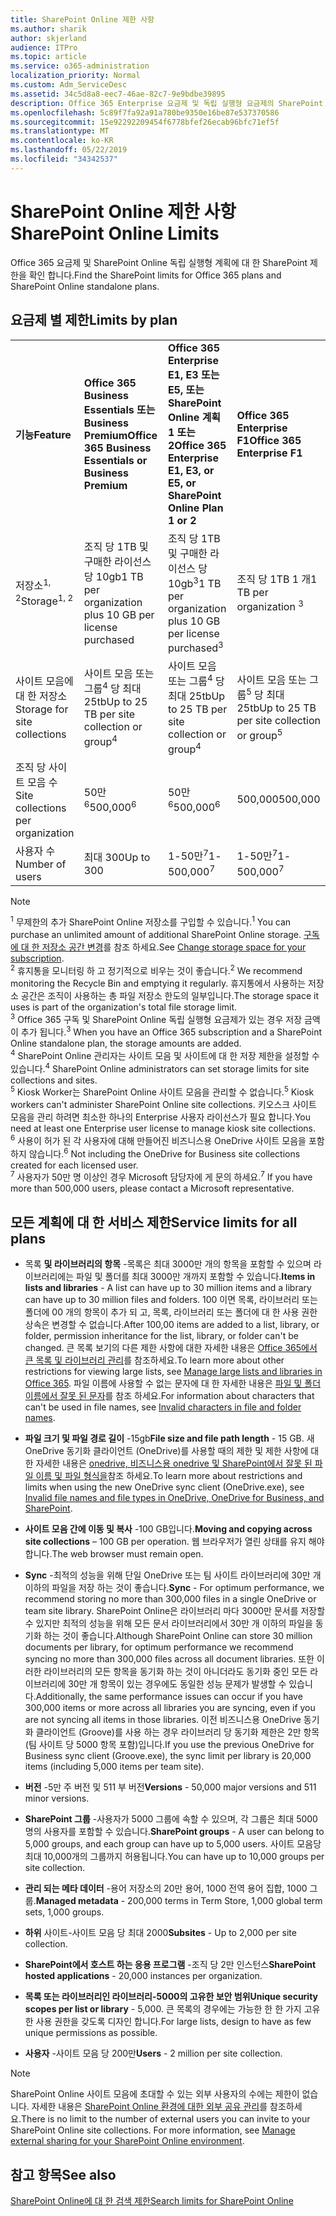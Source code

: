 ```yaml
---
title: SharePoint Online 제한 사항
ms.author: sharik
author: skjerland
audience: ITPro
ms.topic: article
ms.service: o365-administration
localization_priority: Normal
ms.custom: Adm_ServiceDesc
ms.assetid: 34c5d8a8-eec7-46ae-82c7-9e9bdbe39895
description: Office 365 Enterprise 요금제 및 독립 실행형 요금제의 SharePoint Online 제한 사항에 대해 알아봅니다.
ms.openlocfilehash: 5c89f7fa92a91a780be9350e16be87e537370586
ms.sourcegitcommit: 15e92292209454f6778bfef26ecab96bfc71ef5f
ms.translationtype: MT
ms.contentlocale: ko-KR
ms.lasthandoff: 05/22/2019
ms.locfileid: "34342537"
---
```

# <a name="sharepoint-online-limits"></a><span data-ttu-id="e02e6-103">SharePoint Online 제한 사항</span><span class="sxs-lookup"><span data-stu-id="e02e6-103">SharePoint Online Limits</span></span>

<span data-ttu-id="e02e6-104">Office 365 요금제 및 SharePoint Online 독립 실행형 계획에 대 한 SharePoint 제한을 확인 합니다.</span><span class="sxs-lookup"><span data-stu-id="e02e6-104">Find the SharePoint limits for Office 365 plans and SharePoint Online standalone plans.</span></span>
  
## <a name="limits-by-plan"></a><span data-ttu-id="e02e6-105">요금제 별 제한</span><span class="sxs-lookup"><span data-stu-id="e02e6-105">Limits by plan</span></span>

|||||
|:-----|:-----|:-----|:-----|
|<span data-ttu-id="e02e6-106">**기능**</span><span class="sxs-lookup"><span data-stu-id="e02e6-106">**Feature**</span></span> <br/> |<span data-ttu-id="e02e6-107">**Office 365 Business Essentials 또는 Business Premium**</span><span class="sxs-lookup"><span data-stu-id="e02e6-107">**Office 365 Business Essentials or Business Premium**</span></span> <br/> |<span data-ttu-id="e02e6-108">**Office 365 Enterprise E1, E3 또는 E5, 또는 SharePoint Online 계획 1 또는 2**</span><span class="sxs-lookup"><span data-stu-id="e02e6-108">**Office 365 Enterprise E1, E3, or E5, or SharePoint Online Plan 1 or 2**</span></span> <br/> | <span data-ttu-id="e02e6-109">**Office 365 Enterprise F1**</span><span class="sxs-lookup"><span data-stu-id="e02e6-109">**Office 365 Enterprise F1**</span></span> <br/> |
|<span data-ttu-id="e02e6-110">저장소<sup>1, 2</sup></span><span class="sxs-lookup"><span data-stu-id="e02e6-110">Storage<sup>1, 2</sup></span></span> <br/> |<span data-ttu-id="e02e6-111">조직 당 1TB 및 구매한 라이선스 당 10gb</span><span class="sxs-lookup"><span data-stu-id="e02e6-111">1 TB per organization plus 10 GB per license purchased</span></span>  <br/> |<span data-ttu-id="e02e6-112">조직 당 1TB 및 구매한 라이선스 당 10gb<sup>3</sup></span><span class="sxs-lookup"><span data-stu-id="e02e6-112">1 TB per organization plus 10 GB per license purchased<sup>3</sup></span></span> <br/> |<span data-ttu-id="e02e6-113">조직 당 1TB 1 <sup></sup> 개</span><span class="sxs-lookup"><span data-stu-id="e02e6-113">1 TB per organization <sup>3</sup></span></span> <br/> |
|<span data-ttu-id="e02e6-114">사이트 모음에 대 한 저장소</span><span class="sxs-lookup"><span data-stu-id="e02e6-114">Storage for site collections</span></span>  <br/> |<span data-ttu-id="e02e6-115">사이트 모음 또는 그룹<sup>4</sup> 당 최대 25tb</span><span class="sxs-lookup"><span data-stu-id="e02e6-115">Up to 25 TB per site collection or group<sup>4</sup></span></span> <br/> |<span data-ttu-id="e02e6-116">사이트 모음 또는 그룹<sup>4</sup> 당 최대 25tb</span><span class="sxs-lookup"><span data-stu-id="e02e6-116">Up to 25 TB per site collection or group<sup>4</sup></span></span> <br/> |<span data-ttu-id="e02e6-117">사이트 모음 또는 그룹<sup>5</sup> 당 최대 25tb</span><span class="sxs-lookup"><span data-stu-id="e02e6-117">Up to 25 TB per site collection or group<sup>5</sup></span></span> <br/> |
|<span data-ttu-id="e02e6-118">조직 당 사이트 모음 수</span><span class="sxs-lookup"><span data-stu-id="e02e6-118">Site collections per organization</span></span>  <br/> |<span data-ttu-id="e02e6-119">50만<sup>6</sup></span><span class="sxs-lookup"><span data-stu-id="e02e6-119">500,000<sup>6</sup></span></span> <br/> |<span data-ttu-id="e02e6-120">50만<sup>6</sup></span><span class="sxs-lookup"><span data-stu-id="e02e6-120">500,000<sup>6</sup></span></span> <br/> |<span data-ttu-id="e02e6-121">500,000</span><span class="sxs-lookup"><span data-stu-id="e02e6-121">500,000</span></span><br/> |
|<span data-ttu-id="e02e6-122">사용자 수</span><span class="sxs-lookup"><span data-stu-id="e02e6-122">Number of users</span></span>  <br/> |<span data-ttu-id="e02e6-123">최대 300</span><span class="sxs-lookup"><span data-stu-id="e02e6-123">Up to 300</span></span>  <br/> |<span data-ttu-id="e02e6-124">1-50만<sup>7</sup></span><span class="sxs-lookup"><span data-stu-id="e02e6-124">1- 500,000<sup>7</sup></span></span> <br/> |<span data-ttu-id="e02e6-125">1-50만<sup>7</sup></span><span class="sxs-lookup"><span data-stu-id="e02e6-125">1- 500,000<sup>7</sup></span></span> <br/> |
   
> [!NOTE]
> <span data-ttu-id="e02e6-126"><sup>1</sup> 무제한의 추가 SharePoint Online 저장소를 구입할 수 있습니다.</span><span class="sxs-lookup"><span data-stu-id="e02e6-126"><sup>1</sup> You can purchase an unlimited amount of additional SharePoint Online storage.</span></span> <span data-ttu-id="e02e6-127">[구독에 대 한 저장소 공간 변경](https://support.office.com/article/96EA3533-DE64-4B01-839A-C560875A662C)를 참조 하세요.</span><span class="sxs-lookup"><span data-stu-id="e02e6-127">See [Change storage space for your subscription](https://support.office.com/article/96EA3533-DE64-4B01-839A-C560875A662C).</span></span> 
<br/><span data-ttu-id="e02e6-128"><sup>2</sup> 휴지통을 모니터링 하 고 정기적으로 비우는 것이 좋습니다.</span><span class="sxs-lookup"><span data-stu-id="e02e6-128"><sup>2</sup> We recommend monitoring the Recycle Bin and emptying it regularly.</span></span> <span data-ttu-id="e02e6-129">휴지통에서 사용하는 저장소 공간은 조직이 사용하는 총 파일 저장소 한도의 일부입니다.</span><span class="sxs-lookup"><span data-stu-id="e02e6-129">The storage space it uses is part of the organization's total file storage limit.</span></span> 
<br/> <span data-ttu-id="e02e6-130"><sup>3</sup> Office 365 구독 및 SharePoint Online 독립 실행형 요금제가 있는 경우 저장 금액이 추가 됩니다.</span><span class="sxs-lookup"><span data-stu-id="e02e6-130"><sup>3</sup> When you have an Office 365 subscription and a SharePoint Online standalone plan, the storage amounts are added.</span></span> 
<br/><span data-ttu-id="e02e6-131"><sup>4</sup> SharePoint Online 관리자는 사이트 모음 및 사이트에 대 한 저장 제한을 설정할 수 있습니다.</span><span class="sxs-lookup"><span data-stu-id="e02e6-131"><sup>4</sup> SharePoint Online administrators can set storage limits for site collections and sites.</span></span>
<br/> <span data-ttu-id="e02e6-132"><sup>5</sup> Kiosk Worker는 SharePoint Online 사이트 모음을 관리할 수 없습니다.</span><span class="sxs-lookup"><span data-stu-id="e02e6-132"><sup>5</sup> Kiosk workers can't administer SharePoint Online site collections.</span></span> <span data-ttu-id="e02e6-133">키오스크 사이트 모음을 관리 하려면 최소한 하나의 Enterprise 사용자 라이선스가 필요 합니다.</span><span class="sxs-lookup"><span data-stu-id="e02e6-133">You need at least one Enterprise user license to manage kiosk site collections.</span></span> 
<br/> <span data-ttu-id="e02e6-134"><sup>6</sup> 사용이 허가 된 각 사용자에 대해 만들어진 비즈니스용 OneDrive 사이트 모음을 포함 하지 않습니다.</span><span class="sxs-lookup"><span data-stu-id="e02e6-134"><sup>6</sup> Not including the OneDrive for Business site collections created for each licensed user.</span></span> 
<br/><span data-ttu-id="e02e6-135"><sup>7</sup> 사용자가 50만 명 이상인 경우 Microsoft 담당자에 게 문의 하세요.</span><span class="sxs-lookup"><span data-stu-id="e02e6-135"><sup>7</sup> If you have more than 500,000 users, please contact a Microsoft representative.</span></span> 
  

  
## <a name="service-limits-for-all-plans"></a><span data-ttu-id="e02e6-136">모든 계획에 대 한 서비스 제한</span><span class="sxs-lookup"><span data-stu-id="e02e6-136">Service limits for all plans</span></span>

- <span data-ttu-id="e02e6-137">목록 **및 라이브러리의 항목** -목록은 최대 3000만 개의 항목을 포함할 수 있으며 라이브러리에는 파일 및 폴더를 최대 3000만 개까지 포함할 수 있습니다.</span><span class="sxs-lookup"><span data-stu-id="e02e6-137">**Items in lists and libraries** - A list can have up to 30 million items and a library can have up to 30 million files and folders.</span></span> <span data-ttu-id="e02e6-138">100 이면 목록, 라이브러리 또는 폴더에 00 개의 항목이 추가 되 고, 목록, 라이브러리 또는 폴더에 대 한 사용 권한 상속은 변경할 수 없습니다.</span><span class="sxs-lookup"><span data-stu-id="e02e6-138">After 100,00 items are added to a list, library, or folder, permission inheritance for the list, library, or folder can't be changed.</span></span> <span data-ttu-id="e02e6-139">큰 목록 보기의 다른 제한 사항에 대한 자세한 내용은 [Office 365에서 큰 목록 및 라이브러리 관리](https://support.office.com/article/b4038448-ec0e-49b7-b853-679d3d8fb784)를 참조하세요.</span><span class="sxs-lookup"><span data-stu-id="e02e6-139">To learn more about other restrictions for viewing large lists, see [Manage large lists and libraries in Office 365](https://support.office.com/article/b4038448-ec0e-49b7-b853-679d3d8fb784).</span></span> <span data-ttu-id="e02e6-140">파일 이름에 사용할 수 없는 문자에 대 한 자세한 내용은 [파일 및 폴더 이름에서 잘못 된 문자](https://support.office.com/article/64883a5d-228e-48f5-b3d2-eb39e07630fa)를 참조 하세요.</span><span class="sxs-lookup"><span data-stu-id="e02e6-140">For information about characters that can't be used in file names, see [Invalid characters in file and folder names](https://support.office.com/article/64883a5d-228e-48f5-b3d2-eb39e07630fa).</span></span>

- <span data-ttu-id="e02e6-141">**파일 크기 및 파일 경로 길이** -15gb</span><span class="sxs-lookup"><span data-stu-id="e02e6-141">**File size and file path length** - 15 GB.</span></span> <span data-ttu-id="e02e6-142">새 OneDrive 동기화 클라이언트 (OneDrive)를 사용할 때의 제한 및 제한 사항에 대 한 자세한 내용은 [onedrive, 비즈니스용 onedrive 및 SharePoint에서 잘못 된 파일 이름 및 파일 형식을](https://support.office.com/article/64883a5d-228e-48f5-b3d2-eb39e07630fa)참조 하세요.</span><span class="sxs-lookup"><span data-stu-id="e02e6-142">To learn more about restrictions and limits when using the new OneDrive sync client (OneDrive.exe), see [Invalid file names and file types in OneDrive, OneDrive for Business, and SharePoint](https://support.office.com/article/64883a5d-228e-48f5-b3d2-eb39e07630fa).</span></span>

- <span data-ttu-id="e02e6-143">**사이트 모음 간에 이동 및 복사** -100 GB입니다.</span><span class="sxs-lookup"><span data-stu-id="e02e6-143">**Moving and copying across site collections** – 100 GB per operation.</span></span> <span data-ttu-id="e02e6-144">웹 브라우저가 열린 상태를 유지 해야 합니다.</span><span class="sxs-lookup"><span data-stu-id="e02e6-144">The web browser must remain open.</span></span>

- <span data-ttu-id="e02e6-145">**Sync** -최적의 성능을 위해 단일 OneDrive 또는 팀 사이트 라이브러리에 30만 개 이하의 파일을 저장 하는 것이 좋습니다.</span><span class="sxs-lookup"><span data-stu-id="e02e6-145">**Sync** - For optimum performance, we recommend storing no more than 300,000 files in a single OneDrive or team site library.</span></span> <span data-ttu-id="e02e6-146">SharePoint Online은 라이브러리 마다 3000만 문서를 저장할 수 있지만 최적의 성능을 위해 모든 문서 라이브러리에서 30만 개 이하의 파일을 동기화 하는 것이 좋습니다.</span><span class="sxs-lookup"><span data-stu-id="e02e6-146">Although SharePoint Online can store 30 million documents per library, for optimum performance we recommend syncing no more than 300,000 files across all document libraries.</span></span> <span data-ttu-id="e02e6-147">또한 이러한 라이브러리의 모든 항목을 동기화 하는 것이 아니더라도 동기화 중인 모든 라이브러리에 30만 개 항목이 있는 경우에도 동일한 성능 문제가 발생할 수 있습니다.</span><span class="sxs-lookup"><span data-stu-id="e02e6-147">Additionally, the same performance issues can occur if you have 300,000 items or more across all libraries you are syncing, even if you are not syncing all items in those libraries.</span></span> <span data-ttu-id="e02e6-148">이전 비즈니스용 OneDrive 동기화 클라이언트 (Groove)를 사용 하는 경우 라이브러리 당 동기화 제한은 2만 항목 (팀 사이트 당 5000 항목 포함)입니다.</span><span class="sxs-lookup"><span data-stu-id="e02e6-148">If you use the previous OneDrive for Business sync client (Groove.exe), the sync limit per library is 20,000 items (including 5,000 items per team site).</span></span>

- <span data-ttu-id="e02e6-149">**버전** -5만 주 버전 및 511 부 버전</span><span class="sxs-lookup"><span data-stu-id="e02e6-149">**Versions** - 50,000 major versions and 511 minor versions.</span></span>

- <span data-ttu-id="e02e6-150">**SharePoint 그룹** -사용자가 5000 그룹에 속할 수 있으며, 각 그룹은 최대 5000 명의 사용자를 포함할 수 있습니다.</span><span class="sxs-lookup"><span data-stu-id="e02e6-150">**SharePoint groups** - A user can belong to 5,000 groups, and each group can have up to 5,000 users.</span></span> <span data-ttu-id="e02e6-151">사이트 모음당 최대 10,000개의 그룹까지 허용됩니다.</span><span class="sxs-lookup"><span data-stu-id="e02e6-151">You can have up to 10,000 groups per site collection.</span></span>

- <span data-ttu-id="e02e6-152">**관리 되는 메타 데이터** -용어 저장소의 20만 용어, 1000 전역 용어 집합, 1000 그룹.</span><span class="sxs-lookup"><span data-stu-id="e02e6-152">**Managed metadata** - 200,000 terms in Term Store, 1,000 global term sets, 1,000 groups.</span></span>

- <span data-ttu-id="e02e6-153">**하위** 사이트-사이트 모음 당 최대 2000</span><span class="sxs-lookup"><span data-stu-id="e02e6-153">**Subsites** - Up to 2,000 per site collection.</span></span>

- <span data-ttu-id="e02e6-154">**SharePoint에서 호스트 하는 응용 프로그램** -조직 당 2만 인스턴스</span><span class="sxs-lookup"><span data-stu-id="e02e6-154">**SharePoint hosted applications** - 20,000 instances per organization.</span></span>

- <span data-ttu-id="e02e6-155">**목록 또는 라이브러리인 라이브러리-5000의 고유한 보안 범위**</span><span class="sxs-lookup"><span data-stu-id="e02e6-155">**Unique security scopes per list or library** - 5,000.</span></span> <span data-ttu-id="e02e6-156">큰 목록의 경우에는 가능한 한 한 가지 고유한 사용 권한을 갖도록 디자인 합니다.</span><span class="sxs-lookup"><span data-stu-id="e02e6-156">For large lists, design to have as few unique permissions as possible.</span></span>

- <span data-ttu-id="e02e6-157">**사용자** -사이트 모음 당 200만</span><span class="sxs-lookup"><span data-stu-id="e02e6-157">**Users** - 2 million per site collection.</span></span>

> [!NOTE]
> <span data-ttu-id="e02e6-p113">SharePoint Online 사이트 모음에 초대할 수 있는 외부 사용자의 수에는 제한이 없습니다. 자세한 내용은 [SharePoint Online 환경에 대한 외부 공유 관리](/sharepoint/external-sharing-overview)를 참조하세요.</span><span class="sxs-lookup"><span data-stu-id="e02e6-p113">There is no limit to the number of external users you can invite to your SharePoint Online site collections. For more information, see [Manage external sharing for your SharePoint Online environment](/sharepoint/external-sharing-overview).</span></span>

## <a name="see-also"></a><span data-ttu-id="e02e6-160">참고 항목</span><span class="sxs-lookup"><span data-stu-id="e02e6-160">See also</span></span>

[<span data-ttu-id="e02e6-161">SharePoint Online에 대 한 검색 제한</span><span class="sxs-lookup"><span data-stu-id="e02e6-161">Search limits for SharePoint Online</span></span>](/sharepoint/search-limits)
